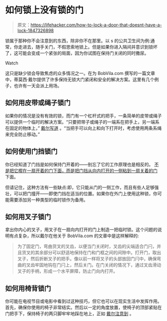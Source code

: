 # 如何锁上没有锁的门

> 原文：<https://lifehacker.com/how-to-lock-a-door-that-doesnt-have-a-lock-1847326898>

锁属于那种你不会注意到的东西，除非你不在那里。以 s 的公共卫生间为例:通常，你走进去，随手关门，不假思索地锁上。但是如果你进入隔间并意识到锁坏了，这可能会变成一个紧张的局面，因为你试图在保持门关闭的同时撒尿。

Watch

这只是缺少锁会导致焦虑的众多情况之一。在为 BobVila.com 撰写的一篇文章中，蒂莫西·戴尔提供了许多保持无锁大门紧闭和安全的解决方案。这里有几个例子，也许有一天会派上用场。

## 如何用皮带或绳子锁门

如果你的情况是没有有效的锁，而门有一个杠杆式的把手，一条简单的皮带或绳子可以提供一个临时的解决方案。“只要把带子或绳子的一端系在把手上，另一端系在固定的物体上，” [戴尔写道](https://www.bobvila.com/slideshow/10-brilliant-ways-to-lock-a-door-without-a-lock-580192) 。“当把手可以向上和向下打开时，考虑使用两条系绳来完全防止移动。”

## 如何使用门挡锁门

你已经知道了门挡是如何保持门开着的——别忘了它的工作原理也是相反的。 [不是把它楔在一扇开着的门下面，而是把门挡从向内打开的一侧粘到一扇关着的门](https://www.bobvila.com/slideshow/10-brilliant-ways-to-lock-a-door-without-a-lock-580192) 下面。

但请记住，这种方法有一些缺点:即，它只能从门的一侧工作，而且有些人足够强壮，可以把门撞开——即使门挡在适当的位置。如果你在外门上使用这种锁，你可能需要添加另一种类型的临时锁作为备用。

## 如何用叉子锁门

拿出你内心的叉子，用叉子在一扇向内打开的门上制造一把临时锁。这个问题的说明有点复杂，所以戴尔在他关于 BobVila.com 的文章中是这样解释的:

> 为了固定门，弯曲货叉的叉齿，以便当门关闭时，叉齿的尖端适合门闩，并且货叉的其余部分可以舒适地保持在门和门框之间的间隙中。打开门，取出叉子，然后折断叉子的把手。像以前一样将叉子的头部放回门闩中，确保弯曲的叉齿牢固地钩在门闩上，然后关门。在门关闭的情况下，通过叉齿滑动叉子的手柄，形成一个水平屏障，防止门向内打开。

## 如何用椅背锁门

你可能在电视节目或电影中看到过这种技巧，但它也可以在现实生活中发挥作用。首先，确保你使用的椅子非常结实。然后以一定的角度放置，使椅子的顶部紧贴在门把手下，保持椅子的两只脚牢牢地踩在地上，正如 [戴尔注意到](https://www.bobvila.com/slideshow/10-brilliant-ways-to-lock-a-door-without-a-lock-580192) 。